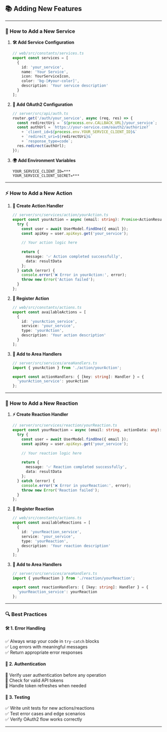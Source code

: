 ## 📚 Adding New Features

---

### 🔌 How to Add a New Service

1. **🛠️ Add Service Configuration**
   ```typescript
   // web/src/constants/services.ts
   export const services = [
     {
       id: 'your_service',
       name: 'Your Service',
       icon: YourServiceIcon,
       color: 'bg-[#your-color]',
       description: 'Your service description'
     }
   ];
   ```

2. **🔑 Add OAuth2 Configuration**
   ```typescript
   // server/src/api/auth.ts
   router.get('/auth/your_service', async (req, res) => {
     const redirectUri = `${process.env.CALLBACK_URL}/your_service`;
     const authUrl = `https://your-service.com/oauth2/authorize?`
       + `client_id=${process.env.YOUR_SERVICE_CLIENT_ID}&`
       + `redirect_uri=${redirectUri}&`
       + `response_type=code`;
     res.redirect(authUrl);
   });
   ```

3. **🌍 Add Environment Variables**
   ```env
   YOUR_SERVICE_CLIENT_ID=***
   YOUR_SERVICE_CLIENT_SECRET=***
   ```

---

### ⚡ How to Add a New Action

1. **📝 Create Action Handler**
   ```typescript
   // server/src/services/action/yourAction.ts
   export const yourAction = async (email: string): Promise<ActionResult | null> => {
     try {
       const user = await UserModel.findOne({ email });
       const apiKey = user.apiKeys.get('your_service');
       
       // Your action logic here
       
       return {
         message: '✅ Action completed successfully',
         data: resultData
       };
     } catch (error) {
       console.error('❌ Error in yourAction:', error);
       throw new Error('Action failed');
     }
   };
   ```

2. **📌 Register Action**
   ```typescript
   // web/src/constants/actions.ts
   export const availableActions = [
     {
       id: 'yourAction_service',
       service: 'your_service',
       type: 'yourAction',
       description: 'Your action description'
     }
   ];
   ```

3. **🔗 Add to Area Handlers**
   ```typescript
   // server/src/services/areaHandlers.ts
   import { yourAction } from './action/yourAction';

   export const actionHandlers: { [key: string]: Handler } = {
     'yourAction_service': yourAction
   };
   ```

---

### 🔄 How to Add a New Reaction

1. **⚡ Create Reaction Handler**
   ```typescript
   // server/src/services/reaction/yourReaction.ts
   export const yourReaction = async (email: string, actionData: any): Promise<ReactionResult> => {
     try {
       const user = await UserModel.findOne({ email });
       const apiKey = user.apiKeys.get('your_service');
       
       // Your reaction logic here
       
       return {
         message: '✅ Reaction completed successfully',
         data: resultData
       };
     } catch (error) {
       console.error('❌ Error in yourReaction:', error);
       throw new Error('Reaction failed');
     }
   };
   ```

2. **📌 Register Reaction**
   ```typescript
   // web/src/constants/actions.ts
   export const availableReactions = [
     {
       id: 'yourReaction_service',
       service: 'your_service',
       type: 'yourReaction',
       description: 'Your reaction description'
     }
   ];
   ```

3. **🔗 Add to Area Handlers**
   ```typescript
   // server/src/services/areaHandlers.ts
   import { yourReaction } from './reaction/yourReaction';

   export const reactionHandlers: { [key: string]: Handler } = {
     'yourReaction_service': yourReaction
   };
   ```

---

### 🔍 Best Practices

#### 🛠️ 1. Error Handling
✅ Always wrap your code in `try-catch` blocks  
✅ Log errors with meaningful messages  
✅ Return appropriate error responses  

#### 🔐 2. Authentication
🔑 Verify user authentication before any operation  
🔑 Check for valid API tokens  
🔑 Handle token refreshes when needed  

#### 🧪 3. Testing
✅ Write unit tests for new actions/reactions  
✅ Test error cases and edge scenarios  
✅ Verify OAuth2 flow works correctly  

---
